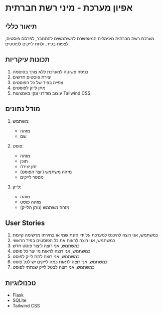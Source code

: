 # אפיון מערכת - מיני רשת חברתית

## תיאור כללי
מערכת רשת חברתית מינימלית המאפשרת למשתמשים להתחבר, לפרסם פוסטים, לצפות בפיד, ולתת לייקים לפוסטים.

## תכונות עיקריות
1. כניסה פשוטה למערכת ללא צורך בסיסמה
2. יצירת פוסטים חדשים
3. צפייה בפיד של כל הפוסטים
4. מתן לייק לפוסטים
5. עיצוב מודרני ונקי באמצעות Tailwind CSS

## מודל נתונים
1. משתמש:
   - מזהה
   - שם

2. פוסט:
   - מזהה
   - תוכן
   - זמן יצירה
   - מזהה משתמש (יוצר הפוסט)
   - מספר לייקים

3. לייק:
   - מזהה
   - מזהה פוסט
   - מזהה משתמש (נותן הלייק)

## User Stories
1. כמשתמש, אני רוצה להיכנס למערכת על ידי הזנת שמי או בחירתו מרשימה קיימת
2. כמשתמש, אני רוצה לראות את כל הפוסטים בפיד הראשי
3. כמשתמש, אני רוצה ליצור פוסט חדש
4. כמשתמש, אני רוצה לראות מי יצר כל פוסט
5. כמשתמש, אני רוצה לתת לייק לפוסט
6. כמשתמש, אני רוצה לראות כמה לייקים יש לכל פוסט
7. כמשתמש, אני רוצה לבטל לייק שנתתי לפוסט

## טכנולוגיות
- Flask
- SQLite
- Tailwind CSS